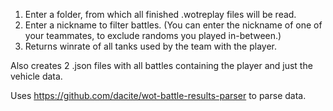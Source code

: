 1. Enter a folder, from which all finished .wotreplay files will be read.
2. Enter a nickname to filter battles. (You can enter the nickname of one of your teammates, to exclude randoms you played in-between.)
3. Returns winrate of all tanks used by the team with the player.

Also creates 2 .json files with all battles containing the player and just the vehicle data.

Uses https://github.com/dacite/wot-battle-results-parser to parse data.
